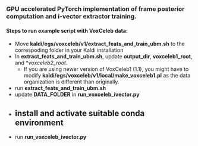### GPU accelerated PyTorch implementation of frame posterior computation and i-vector extractor training.

#### Steps to run example script with VoxCeleb data:
- Move **kaldi/egs/voxceleb/v1/extract_feats_and_train_ubm.sh** to the correspoding folder in your Kaldi installation
- In **extract_feats_and_train_ubm.sh**, update **output_dir**, **voxceleb1_root**, and **voxceleb2_root*.
  - If you are using newer version of VoxCeleb1 (1.1), you might have to modify **kaldi/egs/voxceleb/v1/local/make_voxceleb1.pl** as the data organization is different than originally.
- run **extract_feats_and_train_ubm.sh**
- update **DATA_FOLDER** in **run_voxceleb_ivector.py**
- install and activate suitable conda environment
  - 
- run **run_voxceleb_ivector.py**


